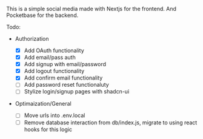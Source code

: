 This is a simple social media made with Nextjs for the frontend.
And Pocketbase for the backend.

Todo:

- Authorization

  - [x] Add OAuth functionality
  - [x] Add email/pass auth
  - [x] Add signup with email/password
  - [x] Add logout functionality
  - [x] Add confirm email functionality
  - [ ] Add password reset functionaluty
  - [ ] Stylize login/signup pages with shadcn-ui

- Optimaization/General
  - [ ] Move urls into .env.local
  - [ ] Remove database interaction from db/index.js, migrate to using react hooks for this logic
